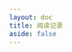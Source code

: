 ```yaml
---
layout: doc
title: 阅读记录
aside: false
---
```


<BookshelfCard />

<style scoped>
/* 使用更具体的选择器限制作用范围 */
.reading-page {
  max-width: 100% !important;
  width: 100% !important;
  padding: 0 !important;
}

.reading-page :deep(.VPDoc) {
  padding: 0 !important;
  width: 100% !important;
  max-width: 100% !important;
}

.reading-page :deep(.VPDoc .container) {
  max-width: none !important;
  margin: 0 !important;
  padding: 0 !important;
}

.reading-page :deep(.VPContent) {
  padding: 0 !important;
}

.reading-page :deep(.VPDoc .content) {
  max-width: 100% !important;
  width: 100% !important;
  padding: 0 !important;
}

.reading-page :deep(.VPDoc h1) {
  display: none;
}
</style> 

